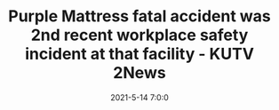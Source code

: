 ---
"title": "Purple Mattress fatal accident was 2nd recent workplace safety incident at that facility - KUTV 2News"
"date": "2021-5-14 7:0:0"
"feed_name": "GOOGLENEWSINDUSTRIAL"
"feed_website": "https://news.google.com/search?q=industrial%2Bincident&hl=en-US&gl=US&ceid=US:en"
"feed_rss": "https://news.google.com/rss/search?q=industrial%2Bincident&hl=en-US&gl=US&ceid=US:en"
"link": "https://kutv.com/news/local/purple-mattress-fatal-accident-was-second-recent-workplace-safety-incident-at-that-facilit"
"file": "_posts/2021-1-1-18182a5c9600244752ae2e6f5ee70dd165b28ca1.md"
"accident": "1"
"drilling": "0"
---